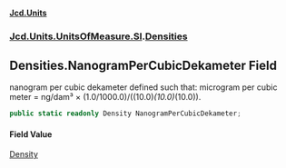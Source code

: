 #### [Jcd.Units](index 'index')
### [Jcd.Units.UnitsOfMeasure.SI](Jcd.Units.UnitsOfMeasure.SI 'Jcd.Units.UnitsOfMeasure.SI').[Densities](Densities 'Jcd.Units.UnitsOfMeasure.SI.Densities')

## Densities.NanogramPerCubicDekameter Field

nanogram per cubic dekameter defined such that: microgram per cubic meter = ng/dam³ ×
(1.0/1000.0)/((10.0)*(10.0)*(10.0)).

```csharp
public static readonly Density NanogramPerCubicDekameter;
```

#### Field Value
[Density](Density 'Jcd.Units.UnitTypes.Density')